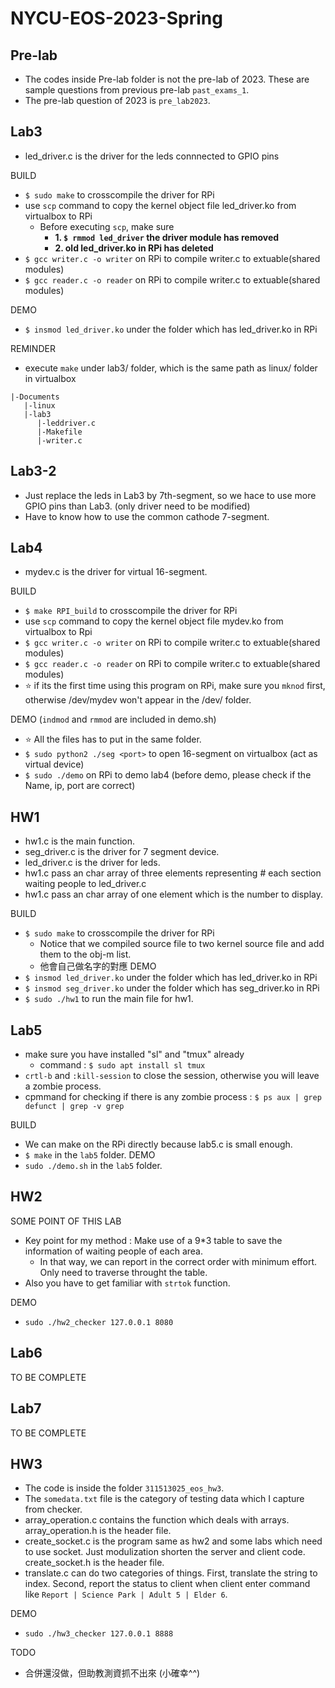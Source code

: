 # NYCU-EOS-2023-Spring
## Pre-lab
- The codes inside Pre-lab folder is not the pre-lab of 2023. These are sample questions from previous pre-lab `past_exams_1`.
- The pre-lab question of 2023 is `pre_lab2023`.

## Lab3
- led_driver.c is the driver for the leds connnected to GPIO pins

BUILD
- `$ sudo make`  to crosscompile the driver for RPi 
- use `scp` command to copy the kernel object file led_driver.ko from virtualbox to RPi
  - Before executing `scp`, make sure 
    - **1. `$ rmmod led_driver` the driver module has removed**
    - **2. old led_driver.ko in RPi has deleted**
- `$ gcc writer.c -o writer` on RPi to compile writer.c to extuable(shared modules)
- `$ gcc reader.c -o reader` on RPi to compile writer.c to extuable(shared modules)

DEMO
- `$ insmod led_driver.ko` under the folder which has led_driver.ko in RPi

REMINDER
- execute `make` under lab3/ folder, which is the same path as linux/ folder in virtualbox
```
|-Documents
   |-linux
   |-lab3
      |-leddriver.c
      |-Makefile
      |-writer.c
```

## Lab3-2
- Just replace the leds in Lab3 by 7th-segment, so we hace to use more GPIO pins than Lab3. (only driver need to be modified)
- Have to know how to use the common cathode 7-segment.

## Lab4
- mydev.c is the driver for virtual 16-segment.

BUILD
- `$ make RPI_build` to crosscompile the driver for RPi 
- use `scp` command to copy the kernel object file mydev.ko from virtualbox to Rpi
- `$ gcc writer.c -o writer` on RPi to compile writer.c to extuable(shared modules)
- `$ gcc reader.c -o reader` on RPi to compile writer.c to extuable(shared modules)
- :star: if its the first time using this program on RPi, make sure you `mknod` first, otherwise /dev/mydev won't appear in the /dev/ folder. 

DEMO (`indmod` and `rmmod` are included in demo.sh)
- :star: All the files has to put in the same folder.
- `$ sudo python2 ./seg <port>` to open 16-segment on virtualbox (act as virtual device)
- `$ sudo ./demo` on RPi to demo lab4 (before demo, please check if the Name, ip, port are correct)

## HW1
- hw1.c is the main function.
- seg_driver.c is the driver for 7 segment device.
- led_driver.c is the driver for leds.
- hw1.c pass an char array of three elements representing # each section waiting people to led_driver.c
- hw1.c pass an char array of one element which is the number to display.

BUILD
- `$ sudo make` to crosscompile the driver for RPi
  - Notice that we compiled source file to two kernel source file and add them to the obj-m list.
  - 他會自己做名字的對應
DEMO
- `$ insmod led_driver.ko` under the folder which has led_driver.ko in RPi
- `$ insmod seg_driver.ko` under the folder which has seg_driver.ko in RPi
- `$ sudo ./hw1` to run the main file for hw1.

## Lab5
- make sure you have installed "sl" and "tmux" already
  - command : `$ sudo apt install sl tmux`
- `crtl-b` and `:kill-session` to close the session, otherwise you will leave a zombie process.
- cpmmand for checking if there is any zombie process : `$ ps aux | grep defunct | grep -v grep`

BUILD
- We can make on the RPi directly because lab5.c is small enough.
- `$ make` in the `lab5` folder.
DEMO
- `sudo ./demo.sh` in the `lab5` folder.

## HW2
SOME POINT OF THIS LAB
- Key point for my method : Make use of a 9*3 table to save the information of waiting people of each area.
  - In that way, we can report in the correct order with minimum effort. Only need to traverse throught the table.
- Also you have to get familiar with `strtok` function.

DEMO
- `sudo ./hw2_checker 127.0.0.1 8080`

## Lab6
TO BE COMPLETE

## Lab7
TO BE COMPLETE

## HW3
- The code is inside the folder `311513025_eos_hw3`.
- The `somedata.txt` file is the category of testing data which I capture from checker.
- array_operation.c contains the function which deals with arrays. array_operation.h is the header file.
- create_socket.c is the program same as hw2 and some labs which need to use socket. Just modulization shorten the server and client code. create_socket.h is the header file.
- translate.c can do two categories of things. First, translate the string to index. Second, report the status to client when client enter command like `Report | Science Park | Adult 5 | Elder 6`.

DEMO
- `sudo ./hw3_checker 127.0.0.1 8888`

TODO
- 合併還沒做，但助教測資抓不出來 (小確幸^^)
